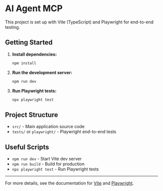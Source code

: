 # AI Agent MCP

This project is set up with Vite (TypeScript) and Playwright for end-to-end testing.

## Getting Started

1. **Install dependencies:**
   ```sh
   npm install
   ```
2. **Run the development server:**
   ```sh
   npm run dev
   ```
3. **Run Playwright tests:**
   ```sh
   npx playwright test
   ```

## Project Structure
- `src/` - Main application source code
- `tests/` or `playwright/` - Playwright end-to-end tests

## Useful Scripts
- `npm run dev` - Start Vite dev server
- `npm run build` - Build for production
- `npx playwright test` - Run Playwright tests

---

For more details, see the documentation for [Vite](https://vitejs.dev/) and [Playwright](https://playwright.dev/).
